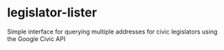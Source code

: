 # legislator-lister
Simple interface for querying multiple addresses for civic legislators using the Google Civic API
